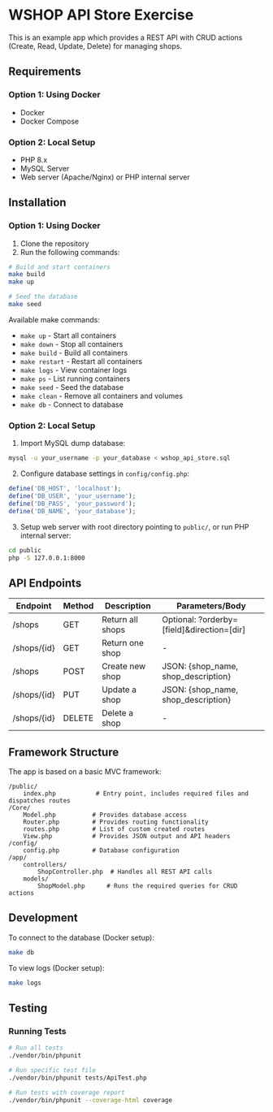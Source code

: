 # WSHOP API Store Exercise

This is an example app which provides a REST API with CRUD actions (Create, Read, Update, Delete) for managing shops.

## Requirements

### Option 1: Using Docker
- Docker
- Docker Compose

### Option 2: Local Setup
- PHP 8.x
- MySQL Server
- Web server (Apache/Nginx) or PHP internal server

## Installation

### Option 1: Using Docker

1. Clone the repository
2. Run the following commands:
```bash
# Build and start containers
make build
make up

# Seed the database
make seed
```

Available make commands:
- `make up` - Start all containers
- `make down` - Stop all containers
- `make build` - Build all containers
- `make restart` - Restart all containers
- `make logs` - View container logs
- `make ps` - List running containers
- `make seed` - Seed the database
- `make clean` - Remove all containers and volumes
- `make db` - Connect to database

### Option 2: Local Setup

1. Import MySQL dump database:
```bash
mysql -u your_username -p your_database < wshop_api_store.sql
```

2. Configure database settings in `config/config.php`:
```php
define('DB_HOST', 'localhost');
define('DB_USER', 'your_username');
define('DB_PASS', 'your_password');
define('DB_NAME', 'your_database');
```

3. Setup web server with root directory pointing to `public/`, or run PHP internal server:
```bash
cd public
php -S 127.0.0.1:8000
```

## API Endpoints

| Endpoint    | Method | Description                    | Parameters/Body                                |
|-------------|--------|--------------------------------|----------------------------------------------|
| /shops      | GET    | Return all shops              | Optional: ?orderby=[field]&direction=[dir]   |
| /shops/{id} | GET    | Return one shop               | -                                            |
| /shops      | POST   | Create new shop               | JSON: {shop_name, shop_description}          |
| /shops/{id} | PUT    | Update a shop                 | JSON: {shop_name, shop_description}          |
| /shops/{id} | DELETE | Delete a shop                 | -                                            |

## Framework Structure

The app is based on a basic MVC framework:

```
/public/
    index.php           # Entry point, includes required files and dispatches routes
/Core/
    Model.php          # Provides database access
    Router.php         # Provides routing functionality
    routes.php         # List of custom created routes
    View.php           # Provides JSON output and API headers
/config/
    config.php         # Database configuration
/app/
    controllers/
        ShopController.php  # Handles all REST API calls
    models/
        ShopModel.php      # Runs the required queries for CRUD actions
```

## Development

To connect to the database (Docker setup):
```bash
make db
```

To view logs (Docker setup):
```bash
make logs
```

## Testing

### Running Tests

```bash
# Run all tests
./vendor/bin/phpunit

# Run specific test file
./vendor/bin/phpunit tests/ApiTest.php

# Run tests with coverage report
./vendor/bin/phpunit --coverage-html coverage
```
